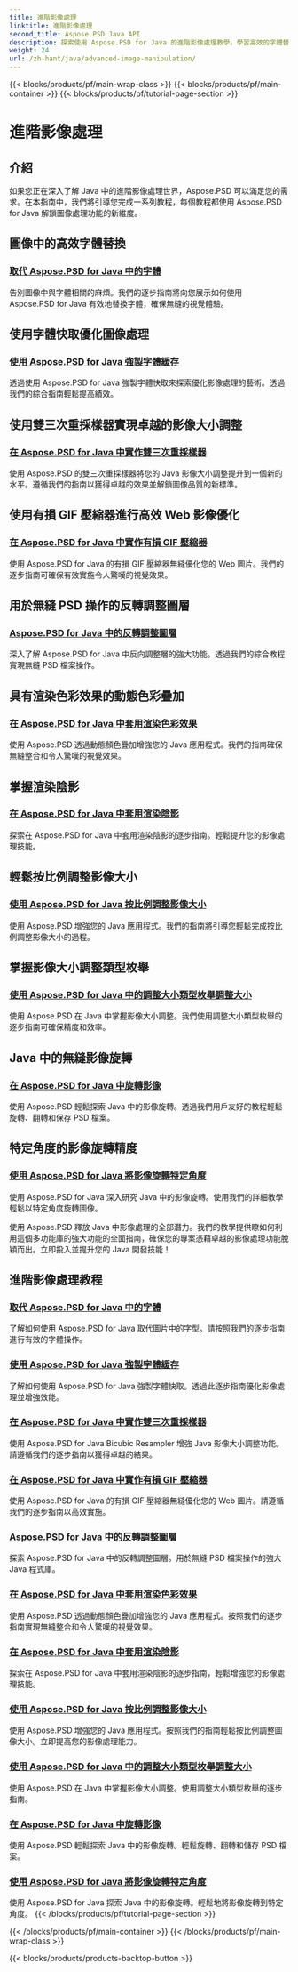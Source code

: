 ```yaml
---
title: 進階影像處理
linktitle: 進階影像處理
second_title: Aspose.PSD Java API
description: 探索使用 Aspose.PSD for Java 的進階影像處理教學。學習高效的字體替換、強製字體快取、實施雙三次重採樣器等等。
weight: 24
url: /zh-hant/java/advanced-image-manipulation/
---
```


{{< blocks/products/pf/main-wrap-class >}}
{{< blocks/products/pf/main-container >}}
{{< blocks/products/pf/tutorial-page-section >}}

# 進階影像處理


## 介紹

如果您正在深入了解 Java 中的進階影像處理世界，Aspose.PSD 可以滿足您的需求。在本指南中，我們將引導您完成一系列教程，每個教程都使用 Aspose.PSD for Java 解鎖圖像處理功能的新維度。

## 圖像中的高效字體替換
### [取代 Aspose.PSD for Java 中的字體](./replace-fonts/)
告別圖像中與字體相關的麻煩。我們的逐步指南將向您展示如何使用 Aspose.PSD for Java 有效地替換字體，確保無縫的視覺體驗。

## 使用字體快取優化圖像處理
### [使用 Aspose.PSD for Java 強製字體緩存](./force-font-cache/)
透過使用 Aspose.PSD for Java 強製字體快取來探索優化影像處理的藝術。透過我們的綜合指南輕鬆提高績效。

## 使用雙三次重採樣器實現卓越的影像大小調整
### [在 Aspose.PSD for Java 中實作雙三次重採樣器](./implement-bicubic-resampler/)
使用 Aspose.PSD 的雙三次重採樣器將您的 Java 影像大小調整提升到一個新的水平。遵循我們的指南以獲得卓越的效果並解鎖圖像品質的新標準。

## 使用有損 GIF 壓縮器進行高效 Web 影像優化
### [在 Aspose.PSD for Java 中實作有損 GIF 壓縮器](./implement-lossy-gif-compressor/)
使用 Aspose.PSD for Java 的有損 GIF 壓縮器無縫優化您的 Web 圖片。我們的逐步指南可確保有效實施令人驚嘆的視覺效果。

## 用於無縫 PSD 操作的反轉調整圖層
### [Aspose.PSD for Java 中的反轉調整圖層](./invert-adjustment-layer/)
深入了解 Aspose.PSD for Java 中反向調整層的強大功能。透過我們的綜合教程實現無縫 PSD 檔案操作。

## 具有渲染色彩效果的動態色彩疊加
### [在 Aspose.PSD for Java 中套用渲染色彩效果](./rendering-color-effect/)
使用 Aspose.PSD 透過動態顏色疊加增強您的 Java 應用程式。我們的指南確保無縫整合和令人驚嘆的視覺效果。

## 掌握渲染陰影
### [在 Aspose.PSD for Java 中套用渲染陰影](./rendering-drop-shadow/)
探索在 Aspose.PSD for Java 中套用渲染陰影的逐步指南。輕鬆提升您的影像處理技能。

## 輕鬆按比例調整影像大小
### [使用 Aspose.PSD for Java 按比例調整影像大小](./resize-image-proportionally/)
使用 Aspose.PSD 增強您的 Java 應用程式。我們的指南將引導您輕鬆完成按比例調整影像大小的過程。

## 掌握影像大小調整類型枚舉
### [使用 Aspose.PSD for Java 中的調整大小類型枚舉調整大小](./resizing-with-resize-type-enumeration/)
使用 Aspose.PSD 在 Java 中掌握影像大小調整。我們使用調整大小類型枚舉的逐步指南可確保精度和效率。

## Java 中的無縫影像旋轉
### [在 Aspose.PSD for Java 中旋轉影像](./rotate-image/)
使用 Aspose.PSD 輕鬆探索 Java 中的影像旋轉。透過我們用戶友好的教程輕鬆旋轉、翻轉和保存 PSD 檔案。

## 特定角度的影像旋轉精度
### [使用 Aspose.PSD for Java 將影像旋轉特定角度](./rotate-image-specific-angle/)
使用 Aspose.PSD for Java 深入研究 Java 中的影像旋轉。使用我們的詳細教學輕鬆以特定角度旋轉圖像。

使用 Aspose.PSD 釋放 Java 中影像處理的全部潛力。我們的教學提供瞭如何利用這個多功能庫的強大功能的全面指南，確保您的專案憑藉卓越的影像處理功能脫穎而出。立即投入並提升您的 Java 開發技能！
## 進階影像處理教程
### [取代 Aspose.PSD for Java 中的字體](./replace-fonts/)
了解如何使用 Aspose.PSD for Java 取代圖片中的字型。請按照我們的逐步指南進行有效的字體操作。
### [使用 Aspose.PSD for Java 強製字體緩存](./force-font-cache/)
了解如何使用 Aspose.PSD for Java 強製字體快取。透過此逐步指南優化影像處理並增強效能。
### [在 Aspose.PSD for Java 中實作雙三次重採樣器](./implement-bicubic-resampler/)
使用 Aspose.PSD for Java Bicubic Resampler 增強 Java 影像大小調整功能。請遵循我們的逐步指南以獲得卓越的結果。
### [在 Aspose.PSD for Java 中實作有損 GIF 壓縮器](./implement-lossy-gif-compressor/)
使用 Aspose.PSD for Java 的有損 GIF 壓縮器無縫優化您的 Web 圖片。請遵循我們的逐步指南以高效實施。 
### [Aspose.PSD for Java 中的反轉調整圖層](./invert-adjustment-layer/)
探索 Aspose.PSD for Java 中的反轉調整圖層。用於無縫 PSD 檔案操作的強大 Java 程式庫。
### [在 Aspose.PSD for Java 中套用渲染色彩效果](./rendering-color-effect/)
使用 Aspose.PSD 透過動態顏色疊加增強您的 Java 應用程式。按照我們的逐步指南實現無縫整合和令人驚嘆的視覺效果。
### [在 Aspose.PSD for Java 中套用渲染陰影](./rendering-drop-shadow/)
探索在 Aspose.PSD for Java 中套用渲染陰影的逐步指南，輕鬆增強您的影像處理技能。
### [使用 Aspose.PSD for Java 按比例調整影像大小](./resize-image-proportionally/)
使用 Aspose.PSD 增強您的 Java 應用程式。按照我們的指南輕鬆按比例調整圖像大小。立即提高您的影像處理能力。
### [使用 Aspose.PSD for Java 中的調整大小類型枚舉調整大小](./resizing-with-resize-type-enumeration/)
使用 Aspose.PSD 在 Java 中掌握影像大小調整。使用調整大小類型枚舉的逐步指南。 
### [在 Aspose.PSD for Java 中旋轉影像](./rotate-image/)
使用 Aspose.PSD 輕鬆探索 Java 中的影像旋轉。輕鬆旋轉、翻轉和儲存 PSD 檔案。
### [使用 Aspose.PSD for Java 將影像旋轉特定角度](./rotate-image-specific-angle/)
使用 Aspose.PSD for Java 探索 Java 中的影像旋轉。輕鬆地將影像旋轉到特定角度。
{{< /blocks/products/pf/tutorial-page-section >}}

{{< /blocks/products/pf/main-container >}}
{{< /blocks/products/pf/main-wrap-class >}}

{{< blocks/products/products-backtop-button >}}
